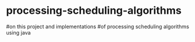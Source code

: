 # processing-scheduling-algorithms
#on this project and implementations
#of processing scheduling algorithms using java
